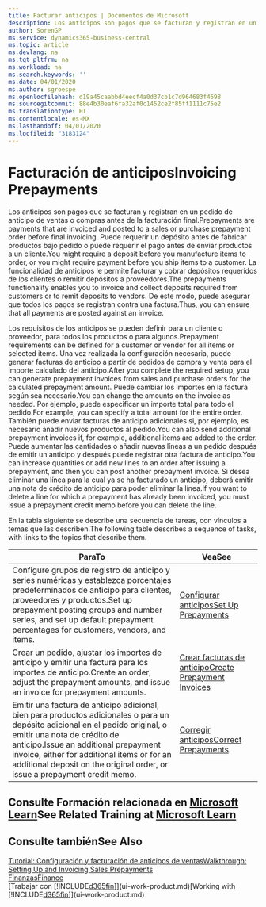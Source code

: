```yaml
---
title: Facturar anticipos | Documentos de Microsoft
description: Los anticipos son pagos que se facturan y registran en un pedido de anticipo de ventas o compras antes de la facturación final. Puede requerir un depósito antes de fabricar productos bajo pedido o puede requerir el pago antes de enviar productos a un cliente. La funcionalidad de anticipos le permite facturar y cobrar depósitos requeridos de los clientes o remitir depósitos a proveedores. De este modo, puede asegurar que todos los pagos se registran contra una factura.
author: SorenGP
ms.service: dynamics365-business-central
ms.topic: article
ms.devlang: na
ms.tgt_pltfrm: na
ms.workload: na
ms.search.keywords: ''
ms.date: 04/01/2020
ms.author: sgroespe
ms.openlocfilehash: d19a45caabbd4eecf4a0d37cb1c7d964683f4698
ms.sourcegitcommit: 88e4b30eaf6fa32af0c1452ce2f85ff1111c75e2
ms.translationtype: HT
ms.contentlocale: es-MX
ms.lasthandoff: 04/01/2020
ms.locfileid: "3183124"
---
```

# <a name="invoicing-prepayments"></a><span data-ttu-id="f9d68-106">Facturación de anticipos</span><span class="sxs-lookup"><span data-stu-id="f9d68-106">Invoicing Prepayments</span></span>
<span data-ttu-id="f9d68-107">Los anticipos son pagos que se facturan y registran en un pedido de anticipo de ventas o compras antes de la facturación final.</span><span class="sxs-lookup"><span data-stu-id="f9d68-107">Prepayments are payments that are invoiced and posted to a sales or purchase prepayment order before final invoicing.</span></span> <span data-ttu-id="f9d68-108">Puede requerir un depósito antes de fabricar productos bajo pedido o puede requerir el pago antes de enviar productos a un cliente.</span><span class="sxs-lookup"><span data-stu-id="f9d68-108">You might require a deposit before you manufacture items to order, or you might require payment before you ship items to a customer.</span></span> <span data-ttu-id="f9d68-109">La funcionalidad de anticipos le permite facturar y cobrar depósitos requeridos de los clientes o remitir depósitos a proveedores.</span><span class="sxs-lookup"><span data-stu-id="f9d68-109">The prepayments functionality enables you to invoice and collect deposits required from customers or to remit deposits to vendors.</span></span> <span data-ttu-id="f9d68-110">De este modo, puede asegurar que todos los pagos se registran contra una factura.</span><span class="sxs-lookup"><span data-stu-id="f9d68-110">Thus, you can ensure that all payments are posted against an invoice.</span></span>  

 <span data-ttu-id="f9d68-111">Los requisitos de los anticipos se pueden definir para un cliente o proveedor, para todos los productos o para algunos.</span><span class="sxs-lookup"><span data-stu-id="f9d68-111">Prepayment requirements can be defined for a customer or vendor for all items or selected items.</span></span> <span data-ttu-id="f9d68-112">Una vez realizada la configuración necesaria, puede generar facturas de anticipo a partir de pedidos de compra y venta para el importe calculado del anticipo.</span><span class="sxs-lookup"><span data-stu-id="f9d68-112">After you complete the required setup, you can generate prepayment invoices from sales and purchase orders for the calculated prepayment amount.</span></span> <span data-ttu-id="f9d68-113">Puede cambiar los importes en la factura según sea necesario.</span><span class="sxs-lookup"><span data-stu-id="f9d68-113">You can change the amounts on the invoice as needed.</span></span> <span data-ttu-id="f9d68-114">Por ejemplo, puede especificar un importe total para todo el pedido.</span><span class="sxs-lookup"><span data-stu-id="f9d68-114">For example, you can specify a total amount for the entire order.</span></span> <span data-ttu-id="f9d68-115">También puede enviar facturas de anticipo adicionales si, por ejemplo, es necesario añadir nuevos productos al pedido.</span><span class="sxs-lookup"><span data-stu-id="f9d68-115">You can also send additional prepayment invoices if, for example, additional items are added to the order.</span></span> <span data-ttu-id="f9d68-116">Puede aumentar las cantidades o añadir nuevas líneas a un pedido después de emitir un anticipo y después puede registrar otra factura de anticipo.</span><span class="sxs-lookup"><span data-stu-id="f9d68-116">You can increase quantities or add new lines to an order after issuing a prepayment, and then you can post another prepayment invoice.</span></span> <span data-ttu-id="f9d68-117">Si desea eliminar una línea para la cual ya se ha facturado un anticipo, deberá emitir una nota de crédito de anticipo para poder eliminar la línea.</span><span class="sxs-lookup"><span data-stu-id="f9d68-117">If you want to delete a line for which a prepayment has already been invoiced, you must issue a prepayment credit memo before you can delete the line.</span></span>  

 <span data-ttu-id="f9d68-118">En la tabla siguiente se describe una secuencia de tareas, con vínculos a temas que las describen.</span><span class="sxs-lookup"><span data-stu-id="f9d68-118">The following table describes a sequence of tasks, with links to the topics that describe them.</span></span>

|<span data-ttu-id="f9d68-119">**Para**</span><span class="sxs-lookup"><span data-stu-id="f9d68-119">**To**</span></span>|<span data-ttu-id="f9d68-120">**Vea**</span><span class="sxs-lookup"><span data-stu-id="f9d68-120">**See**</span></span>|  
|------------|-------------|  
|<span data-ttu-id="f9d68-121">Configure grupos de registro de anticipo y series numéricas y establezca porcentajes predeterminados de anticipo para clientes, proveedores y productos.</span><span class="sxs-lookup"><span data-stu-id="f9d68-121">Set up prepayment posting groups and number series, and set up default prepayment percentages for customers, vendors, and items.</span></span>|[<span data-ttu-id="f9d68-122">Configurar anticipos</span><span class="sxs-lookup"><span data-stu-id="f9d68-122">Set Up Prepayments</span></span>](finance-set-up-prepayments.md)|
|<span data-ttu-id="f9d68-123">Crear un pedido, ajustar los importes de anticipo y emitir una factura para los importes de anticipo.</span><span class="sxs-lookup"><span data-stu-id="f9d68-123">Create an order, adjust the prepayment amounts, and issue an invoice for prepayment amounts.</span></span>|[<span data-ttu-id="f9d68-124">Crear facturas de anticipo</span><span class="sxs-lookup"><span data-stu-id="f9d68-124">Create Prepayment Invoices</span></span>](finance-how-to-create-prepayment-invoices.md)|  
|<span data-ttu-id="f9d68-125">Emitir una factura de anticipo adicional, bien para productos adicionales o para un depósito adicional en el pedido original, o emitir una nota de crédito de anticipo.</span><span class="sxs-lookup"><span data-stu-id="f9d68-125">Issue an additional prepayment invoice, either for additional items or for an additional deposit on the original order, or issue a prepayment credit memo.</span></span>|[<span data-ttu-id="f9d68-126">Corregir anticipos</span><span class="sxs-lookup"><span data-stu-id="f9d68-126">Correct Prepayments</span></span>](finance-how-to-correct-prepayments.md)|  

## <a name="see-related-training-at-microsoft-learn"></a><span data-ttu-id="f9d68-127">Consulte Formación relacionada en [Microsoft Learn](/learn/modules/prepayment-invoices-dynamics-365-business-central/index)</span><span class="sxs-lookup"><span data-stu-id="f9d68-127">See Related Training at [Microsoft Learn](/learn/modules/prepayment-invoices-dynamics-365-business-central/index)</span></span>

## <a name="see-also"></a><span data-ttu-id="f9d68-128">Consulte también</span><span class="sxs-lookup"><span data-stu-id="f9d68-128">See Also</span></span>  
[<span data-ttu-id="f9d68-129">Tutorial: Configuración y facturación de anticipos de ventas</span><span class="sxs-lookup"><span data-stu-id="f9d68-129">Walkthrough: Setting Up and Invoicing Sales Prepayments</span></span>](walkthrough-setting-up-and-invoicing-sales-prepayments.md)  
[<span data-ttu-id="f9d68-130">Finanzas</span><span class="sxs-lookup"><span data-stu-id="f9d68-130">Finance</span></span>](finance.md)  
<span data-ttu-id="f9d68-131">[Trabajar con [!INCLUDE[d365fin](includes/d365fin_md.md)]](ui-work-product.md)</span><span class="sxs-lookup"><span data-stu-id="f9d68-131">[Working with [!INCLUDE[d365fin](includes/d365fin_md.md)]](ui-work-product.md)</span></span>
